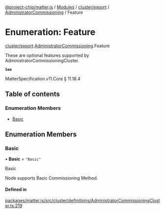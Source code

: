 [@project-chip/matter.js](../README.md) / [Modules](../modules.md) / [cluster/export](../modules/cluster_export.md) / [AdministratorCommissioning](../modules/cluster_export.AdministratorCommissioning.md) / Feature

# Enumeration: Feature

[cluster/export](../modules/cluster_export.md).[AdministratorCommissioning](../modules/cluster_export.AdministratorCommissioning.md).Feature

These are optional features supported by AdministratorCommissioningCluster.

**`See`**

MatterSpecification.v11.Core § 11.18.4

## Table of contents

### Enumeration Members

- [Basic](cluster_export.AdministratorCommissioning.Feature.md#basic)

## Enumeration Members

### Basic

• **Basic** = ``"Basic"``

Basic

Node supports Basic Commissioning Method.

#### Defined in

[packages/matter.js/src/cluster/definitions/AdministratorCommissioningCluster.ts:219](https://github.com/project-chip/matter.js/blob/0c058ae17fdba4c0b89b8b13c309011d51782299/packages/matter.js/src/cluster/definitions/AdministratorCommissioningCluster.ts#L219)
